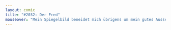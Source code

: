 ```yaml
---
layout: comic
title: "#2032: Der Fred"
mouseover: "Mein Spiegelbild beneidet mich übrigens um mein gutes Aussehen."
---
```

